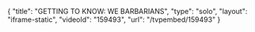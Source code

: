 {
    "title": "GETTING TO KNOW: WE BARBARIANS",
    "type": "solo",
    "layout": "iframe-static",
    "videoId": "159493",
    "url": "\/tvpembed\/159493"
}